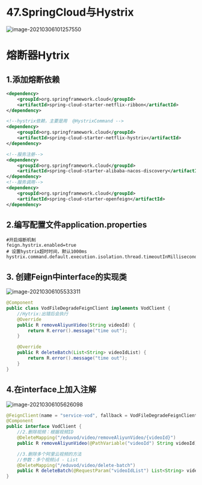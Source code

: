 # 47.SpringCloud与Hystrix

![image-20210306101257550](https://raw.githubusercontent.com/TWDH/Leetcode-From-Zero/pictures/img/image-20210306101257550.png)

# 熔断器Hytrix

## 1.添加熔断依赖

```xml
<dependency>
    <groupId>org.springframework.cloud</groupId>
    <artifactId>spring-cloud-starter-netflix-ribbon</artifactId>
</dependency>

<!--hystrix依赖，主要是用  @HystrixCommand -->
<dependency>
    <groupId>org.springframework.cloud</groupId>
    <artifactId>spring-cloud-starter-netflix-hystrix</artifactId>
</dependency>

<!--服务注册-->
<dependency>
    <groupId>org.springframework.cloud</groupId>
    <artifactId>spring-cloud-starter-alibaba-nacos-discovery</artifactId>
</dependency>
<!--服务调用-->
<dependency>
    <groupId>org.springframework.cloud</groupId>
    <artifactId>spring-cloud-starter-openfeign</artifactId>
</dependency>
```

## 2.编写配置文件application.properties

```properties
#开启熔断机制
feign.hystrix.enabled=true
# 设置hystrix超时时间，默认1000ms
hystrix.command.default.execution.isolation.thread.timeoutInMilliseconds=6000
```

## 3. 创建Feign中interface的实现类

![image-20210306105533311](https://raw.githubusercontent.com/TWDH/Leetcode-From-Zero/pictures/img/image-20210306105533311.png)

```java
@Component
public class VodFileDegradeFeignClient implements VodClient {
    //Hytrix:出错后会执行
    @Override
    public R removeAliyunVideo(String videoId) {
        return R.error().message("time out");
    }

    @Override
    public R deleteBatch(List<String> videoIdList) {
        return R.error().message("time out");
    }
}
```



## 4.在interface上加入注解

![image-20210306105626098](https://raw.githubusercontent.com/TWDH/Leetcode-From-Zero/pictures/img/image-20210306105626098.png)

```java
@FeignClient(name = "service-vod", fallback = VodFileDegradeFeignClient.class)
@Component
public interface VodClient {
    //2.删除视频：根据视频ID
    @DeleteMapping("/eduvod/video/removeAliyunVideo/{videoId}")
    public R removeAliyunVideo(@PathVariable("videoId") String videoId);

    //3.删除多个阿里云视频的方法
    //参数：多个视频id - List
    @DeleteMapping("/eduvod/video/delete-batch")
    public R deleteBatch(@RequestParam("videoIdList") List<String> videoIdList);
}
```

